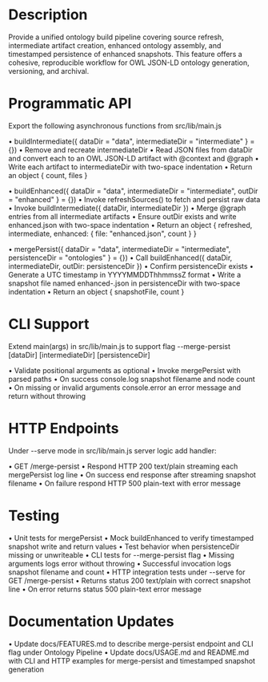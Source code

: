 # Description

Provide a unified ontology build pipeline covering source refresh, intermediate artifact creation, enhanced ontology assembly, and timestamped persistence of enhanced snapshots. This feature offers a cohesive, reproducible workflow for OWL JSON-LD ontology generation, versioning, and archival.

# Programmatic API

Export the following asynchronous functions from src/lib/main.js

• buildIntermediate({ dataDir = "data", intermediateDir = "intermediate" } = {})
  • Remove and recreate intermediateDir
  • Read JSON files from dataDir and convert each to an OWL JSON-LD artifact with @context and @graph
  • Write each artifact to intermediateDir with two-space indentation
  • Return an object { count, files }

• buildEnhanced({ dataDir = "data", intermediateDir = "intermediate", outDir = "enhanced" } = {})
  • Invoke refreshSources() to fetch and persist raw data
  • Invoke buildIntermediate({ dataDir, intermediateDir })
  • Merge @graph entries from all intermediate artifacts
  • Ensure outDir exists and write enhanced.json with two-space indentation
  • Return an object { refreshed, intermediate, enhanced: { file: "enhanced.json", count } }

• mergePersist({ dataDir = "data", intermediateDir = "intermediate", persistenceDir = "ontologies" } = {})
  • Call buildEnhanced({ dataDir, intermediateDir, outDir: persistenceDir })
  • Confirm persistenceDir exists
  • Generate a UTC timestamp in YYYYMMDDThhmmssZ format
  • Write a snapshot file named enhanced-<timestamp>.json in persistenceDir with two-space indentation
  • Return an object { snapshotFile, count }

# CLI Support

Extend main(args) in src/lib/main.js to support flag --merge-persist [dataDir] [intermediateDir] [persistenceDir]

• Validate positional arguments as optional
• Invoke mergePersist with parsed paths
• On success console.log snapshot filename and node count
• On missing or invalid arguments console.error an error message and return without throwing

# HTTP Endpoints

Under --serve mode in src/lib/main.js server logic add handler:

• GET /merge-persist
  • Respond HTTP 200 text/plain streaming each mergePersist log line
  • On success end response after streaming snapshot filename
  • On failure respond HTTP 500 plain-text with error message

# Testing

• Unit tests for mergePersist
  • Mock buildEnhanced to verify timestamped snapshot write and return values
  • Test behavior when persistenceDir missing or unwriteable
• CLI tests for --merge-persist flag
  • Missing arguments logs error without throwing
  • Successful invocation logs snapshot filename and count
• HTTP integration tests under --serve for GET /merge-persist
  • Returns status 200 text/plain with correct snapshot line
  • On error returns status 500 plain-text error message

# Documentation Updates

• Update docs/FEATURES.md to describe merge-persist endpoint and CLI flag under Ontology Pipeline
• Update docs/USAGE.md and README.md with CLI and HTTP examples for merge-persist and timestamped snapshot generation